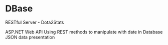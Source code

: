 # DBase
RESTful Server - Dota2Stats

ASP.NET Web API
Using REST methods to manipulate with date in Database
JSON data presentation
